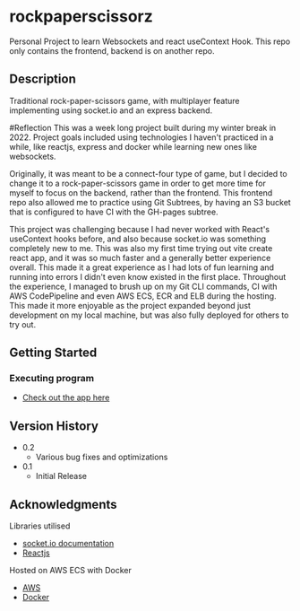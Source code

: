 # rockpaperscissorz

Personal Project to learn Websockets and react useContext Hook. This repo only contains the frontend, backend is on another repo.

## Description

Traditional rock-paper-scissors game, with multiplayer feature implementing using socket.io and an express backend.

#Reflection
This was a week long project built during my winter break in 2022. Project goals included using technologies I haven't practiced in a while, like reactjs, express and docker while learning new ones like websockets.

Originally, it was meant to be a connect-four type of game, but I decided to change it to a rock-paper-scissors game in order to get more time for myself to focus on the backend, rather than the frontend. This frontend repo also allowed me to practice using Git Subtrees, by having an S3 bucket that is configured to have CI with the GH-pages subtree.

This project was challenging because I had never worked with React's useContext hooks before, and also because socket.io was something completely new to me. This was also my first time trying out vite create react app, and it was so much faster and a generally better experience overall. This made it a great experience as I had lots of fun learning and running into errors I didn't even know existed in the first place. Throughout the experience, I managed to brush up on my Git CLI commands, CI with AWS CodePipeline and even AWS ECS, ECR and ELB during the hosting. This made it more enjoyable as the project expanded beyond just development on my local machine, but was also fully deployed for others to try out. 

## Getting Started

### Executing program

* [Check out the app here](http://mmt-rockpaperscissors.s3-website-ap-southeast-1.amazonaws.com/)


## Version History

* 0.2
    * Various bug fixes and optimizations
* 0.1
    * Initial Release

## Acknowledgments

Libraries utilised
* [socket.io documentation](https://socket.io/docs/v4/)
* [Reactjs](https://reactjs.org/docs/getting-started.html)

Hosted on AWS ECS with Docker
* [AWS](https://aws.amazon.com/)
* [Docker](https://www.docker.com/)
